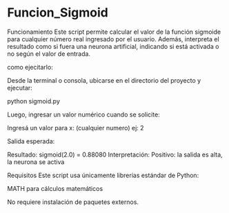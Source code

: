 # Funcion_Sigmoid

Funcionamiento
Este script permite calcular el valor de la función sigmoide para cualquier número real ingresado por el usuario. Además, interpreta el resultado como si fuera una neurona artificial, indicando si está activada o no según el valor de entrada.

como ejecitarlo:

Desde la terminal o consola, ubicarse en el directorio del proyecto y ejecutar:

python sigmoid.py

Luego, ingresar un valor numérico cuando se solicite:

Ingresá un valor para x: (cualquier numero) ej: 2

Salida esperada:

Resultado:
sigmoid(2.0) = 0.88080
Interpretación: Positivo: la salida es alta, la neurona se activa

Requisitos
Este script usa únicamente librerías estándar de Python:

MATH para cálculos matemáticos

No requiere instalación de paquetes externos.
